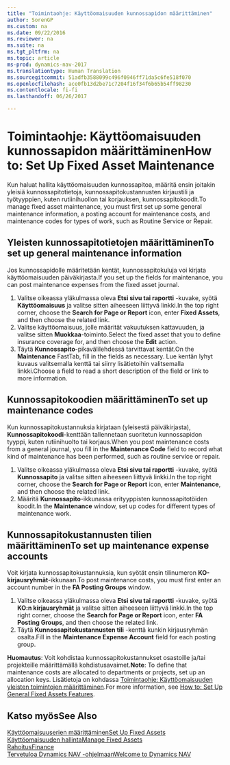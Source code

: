 ```yaml
---
title: "Toimintaohje: Käyttöomaisuuden kunnossapidon määrittäminen"
author: SorenGP
ms.custom: na
ms.date: 09/22/2016
ms.reviewer: na
ms.suite: na
ms.tgt_pltfrm: na
ms.topic: article
ms-prod: dynamics-nav-2017
ms.translationtype: Human Translation
ms.sourcegitcommit: 51adfb3588099c496f0946ff71da5c6fe518f070
ms.openlocfilehash: ace0fb13d2be71c7204f16f34f6b65b54ff98230
ms.contentlocale: fi-fi
ms.lasthandoff: 06/26/2017

---
```


# <a name="how-to-set-up-fixed-asset-maintenance"></a><span data-ttu-id="d857b-102">Toimintaohje: Käyttöomaisuuden kunnossapidon määrittäminen</span><span class="sxs-lookup"><span data-stu-id="d857b-102">How to: Set Up Fixed Asset Maintenance</span></span>
<span data-ttu-id="d857b-103">Kun haluat hallita käyttöomaisuuden kunnossapitoa, määritä ensin joitakin yleisiä kunnossapitotietoja, kunnossapitokustannusten kirjaustili ja työtyyppien, kuten rutiinihuollon tai korjauksen, kunnossapitokoodit.</span><span class="sxs-lookup"><span data-stu-id="d857b-103">To manage fixed asset maintenance, you must first set up some general maintenance information, a posting account for maintenance costs, and maintenance codes for types of work, such as Routine Service or Repair.</span></span>

## <a name="to-set-up-general-maintenance-information"></a><span data-ttu-id="d857b-104">Yleisten kunnossapitotietojen määrittäminen</span><span class="sxs-lookup"><span data-stu-id="d857b-104">To set up general maintenance information</span></span>
<span data-ttu-id="d857b-105">Jos kunnossapidolle määritetään kentät, kunnossapitokuluja voi kirjata käyttöomaisuuden päiväkirjasta.</span><span class="sxs-lookup"><span data-stu-id="d857b-105">If you set up the fields for maintenance, you can post maintenance expenses from the fixed asset journal.</span></span>
1. <span data-ttu-id="d857b-106">Valitse oikeassa yläkulmassa oleva **Etsi sivu tai raportti** -kuvake, syötä **Käyttöomaisuus** ja valitse sitten aiheeseen liittyvä linkki.</span><span class="sxs-lookup"><span data-stu-id="d857b-106">In the top right corner, choose the **Search for Page or Report** icon, enter **Fixed Assets**, and then choose the related link.</span></span>
2. <span data-ttu-id="d857b-107">Valitse käyttöomaisuus, jolle määrität vakuutuksen kattavuuden, ja valitse sitten **Muokkaa**-toiminto.</span><span class="sxs-lookup"><span data-stu-id="d857b-107">Select the fixed asset that you to define insurance coverage for, and then choose the **Edit** action.</span></span>
3. <span data-ttu-id="d857b-108">Täytä **Kunnossapito**-pikavälilehdessä tarvittavat kentät.</span><span class="sxs-lookup"><span data-stu-id="d857b-108">On the **Maintenance** FastTab, fill in the fields as necessary.</span></span> <span data-ttu-id="d857b-109">Lue kentän lyhyt kuvaus valitsemalla kenttä tai siirry lisätietoihin valitsemalla linkki.</span><span class="sxs-lookup"><span data-stu-id="d857b-109">Choose a field to read a short description of the field or link to more information.</span></span>

## <a name="to-set-up-maintenance-codes"></a><span data-ttu-id="d857b-110">Kunnossapitokoodien määrittäminen</span><span class="sxs-lookup"><span data-stu-id="d857b-110">To set up maintenance codes</span></span>  
<span data-ttu-id="d857b-111">Kun kunnossapitokustannuksia kirjataan (yleisestä päiväkirjasta), **Kunnossapitokoodi**-kenttään tallennetaan suoritetun kunnossapidon tyyppi, kuten rutiinihuolto tai korjaus.</span><span class="sxs-lookup"><span data-stu-id="d857b-111">When you post maintenance costs from a general journal, you fill in the **Maintenance Code** field to record what kind of maintenance has been performed, such as routine service or repair.</span></span>
1. <span data-ttu-id="d857b-112">Valitse oikeassa yläkulmassa oleva **Etsi sivu tai raportti** -kuvake, syötä **Kunnossapito** ja valitse sitten aiheeseen liittyvä linkki.</span><span class="sxs-lookup"><span data-stu-id="d857b-112">In the top right corner, choose the **Search for Page or Report** icon, enter **Maintenance**, and then choose the related link.</span></span>
2. <span data-ttu-id="d857b-113">Määritä **Kunnossapito**-ikkunassa erityyppisten kunnossapitotöiden koodit.</span><span class="sxs-lookup"><span data-stu-id="d857b-113">In the **Maintenance** window, set up codes for different types of maintenance work.</span></span>

## <a name="to-set-up-maintenance-expense-accounts"></a><span data-ttu-id="d857b-114">Kunnossapitokustannusten tilien määrittäminen</span><span class="sxs-lookup"><span data-stu-id="d857b-114">To set up maintenance expense accounts</span></span>  
<span data-ttu-id="d857b-115">Voit kirjata kunnossapitokustannuksia, kun syötät ensin tilinumeron **KO-kirjausryhmät**-ikkunaan.</span><span class="sxs-lookup"><span data-stu-id="d857b-115">To post maintenance costs, you must first enter an account number in the **FA Posting Groups** window.</span></span>
1. <span data-ttu-id="d857b-116">Valitse oikeassa yläkulmassa oleva **Etsi sivu tai raportti** -kuvake, syötä **KO:n kirjausryhmät** ja valitse sitten aiheeseen liittyvä linkki.</span><span class="sxs-lookup"><span data-stu-id="d857b-116">In the top right corner, choose the **Search for Page or Report** icon, enter **FA Posting Groups**, and then choose the related link.</span></span>
2. <span data-ttu-id="d857b-117">Täytä **Kunnossapitokustannusten tili** -kenttä kunkin kirjausryhmän osalta.</span><span class="sxs-lookup"><span data-stu-id="d857b-117">Fill in the **Maintenance Expense Account** field for each posting group.</span></span>

<span data-ttu-id="d857b-118">**Huomautus**: Voit kohdistaa kunnossapitokustannukset osastoille ja/tai projekteille määrittämällä kohdistusavaimet.</span><span class="sxs-lookup"><span data-stu-id="d857b-118">**Note**: To define that maintenance costs are allocated to departments or projects, set up an allocation keys.</span></span> <span data-ttu-id="d857b-119">Lisätietoja on kohdassa [Toimintaohje: Käyttöomaisuuden yleisten toimintojen määrittäminen](fa-how-setup-general.md).</span><span class="sxs-lookup"><span data-stu-id="d857b-119">For more information, see [How to: Set Up General Fixed Assets Features](fa-how-setup-general.md).</span></span>

## <a name="see-also"></a><span data-ttu-id="d857b-120">Katso myös</span><span class="sxs-lookup"><span data-stu-id="d857b-120">See Also</span></span>
[<span data-ttu-id="d857b-121">Käyttöomaisuuserien määrittäminen</span><span class="sxs-lookup"><span data-stu-id="d857b-121">Set Up Fixed Assets</span></span>](fa-setup.md)  
[<span data-ttu-id="d857b-122">Käyttöomaisuuden hallinta</span><span class="sxs-lookup"><span data-stu-id="d857b-122">Manage Fixed Assets</span></span>](fa-manage.md)  
[<span data-ttu-id="d857b-123">Rahoitus</span><span class="sxs-lookup"><span data-stu-id="d857b-123">Finance</span></span>](finance-setup.md)  
[<span data-ttu-id="d857b-124">Tervetuloa Dynamics NAV -ohjelmaan</span><span class="sxs-lookup"><span data-stu-id="d857b-124">Welcome to Dynamics NAV</span></span>](across-get-started.md)

